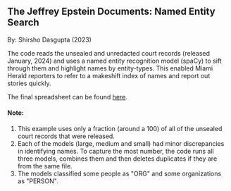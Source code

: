 ## The Jeffrey Epstein Documents: Named Entity Search

By: Shirsho Dasgupta (2023)

The code reads the unsealed and unredacted court records (released January, 2024) and uses a named entity recognition model (spaCy) to sift through them and highlight names by entity-types. This enabled Miami Herald reporters to refer to a makeshift index of names and report out stories quickly. 

The final spreadsheet can be found [here](https://github.com/shirshod/epstein_records/tree/main/epstein_index.csv).

#### Note: 
1. This example uses only a fraction (around a 100) of all of the unsealed court records that were released.
2. Each of the models (large, medium and small) had minor discrepancies in identifying names. To capture the most number, the code runs all three models, combines them and then deletes duplicates if they are from the same file. 
3. The models classified some people as "ORG" and some organizations as "PERSON".
